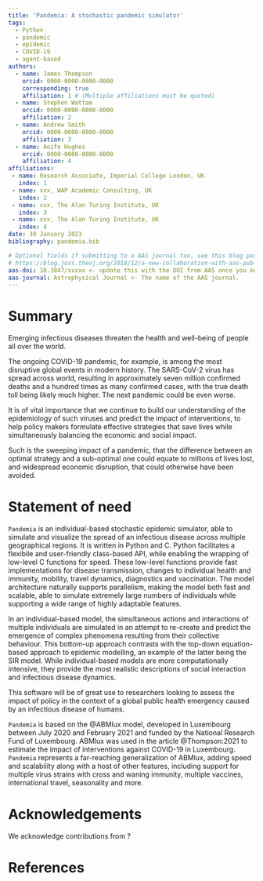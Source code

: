 ```yaml
---
title: 'Pandemia: A stochastic pandemic simulator'
tags:
  - Python
  - pandemic
  - epidemic
  - COVID-19
  - agent-based
authors:
  - name: James Thompson
    orcid: 0000-0000-0000-0000
    corresponding: true
    affiliation: 1 # (Multiple affiliations must be quoted)
  - name: Stephen Wattam
    orcid: 0000-0000-0000-0000
    affiliation: 2
  - name: Andrew Smith
    orcid: 0000-0000-0000-0000
    affiliation: 3
  - name: Aoife Hughes
    orcid: 0000-0000-0000-0000
    affiliation: 4
affiliations:
 - name: Research Associate, Imperial College London, UK
   index: 1
 - name: xxx, WAP Academic Consulting, UK
   index: 2
 - name: xxx, The Alan Turing Institute, UK
   index: 3
 - name: xxx, The Alan Turing Institute, UK
   index: 4
date: 30 January 2023
bibliography: pandemia.bib

# Optional fields if submitting to a AAS journal too, see this blog post:
# https://blog.joss.theoj.org/2018/12/a-new-collaboration-with-aas-publishing
aas-doi: 10.3847/xxxxx <- update this with the DOI from AAS once you know it.
aas-journal: Astrophysical Journal <- The name of the AAS journal.
---
```


# Summary

Emerging infectious diseases threaten the health and well-being of people all over the world.

The ongoing COVID-19 pandemic, for example, is among the most disruptive global events in modern history. The SARS-CoV-2 virus has spread across world, resulting in approximately seven million confirmed deaths and a hundred times as many confirmed cases, with the true death toll being likely much higher. The next pandemic could be even worse.

It is of vital importance that we continue to build our understanding of the epidemiology of such viruses and predict the impact of interventions, to help policy makers formulate effective strategies that save lives while simultaneously balancing the economic and social impact.

Such is the sweeping impact of a pandemic, that the difference between an optimal strategy and a sub-optimal one could equate to millions of lives lost, and widespread economic disruption, that could otherwise have been avoided.

# Statement of need

`Pandemia` is an individual-based stochastic epidemic simulator, able to simulate and visualize the spread of an infectious disease across multiple geographical regions. It is written in Python and C. Python facilitates a flexibile and user-friendly class-based API, while enabling the wrapping of low-level C functions for speed. These low-level functions provide fast implementations for disease transmission, changes to individual health and immunity, mobility, travel dynamics, diagnostics and vaccination. The model architecture naturally supports parallelism, making the model both fast and scalable, able to simulate extremely large numbers of individuals while supporting a wide range of highly adaptable features.

In an individual-based model, the simultaneous actions and interactions of multiple individuals are simulated in an attempt to re-create and predict the emergence of complex phenomena resulting from their collective behaviour. This bottom-up approach contrasts with the top-down equation-based approach to epidemic modelling, an example of the latter being the SIR model. While individual-based models are more computationally intensive, they provide the most realistic descriptions of social interaction and infectious disease dynamics.

This software will be of great use to researchers looking to assess the impact of policy in the context of a global public health emergency caused by an infectious disease of humans.

`Pandemia` is based on the @ABMlux model, developed in Luxembourg between July 2020 and February 2021 and funded by the National Research Fund of Luxembourg. ABMlux was used in the article @Thompson:2021 to estimate the impact of interventions against COVID-19 in Luxembourg. `Pandemia` represents a far-reaching generalization of ABMlux, adding speed and scalability along with a host of other features, including support for multiple virus strains with cross and waning immunity, multiple vaccines, international travel, seasonality and more.

# Acknowledgements

We acknowledge contributions from ?

# References